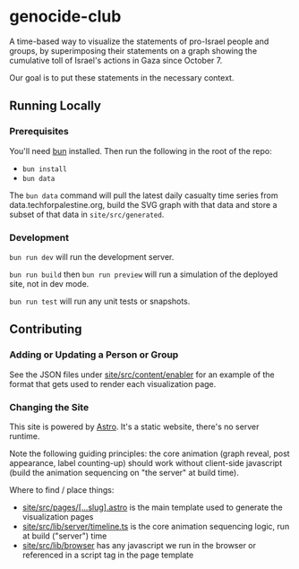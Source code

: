 # genocide-club

A time-based way to visualize the statements of pro-Israel people and groups, by superimposing their statements on a graph showing the cumulative toll of Israel's actions in Gaza since October 7.

Our goal is to put these statements in the necessary context.

## Running Locally

### Prerequisites

You'll need [bun](https://bun.sh) installed. Then run the following in the root of the repo:

- `bun install`
- `bun data`

The `bun data` command will pull the latest daily casualty time series from data.techforpalestine.org, build the SVG graph with that data and store a subset of that data in `site/src/generated`.

### Development

`bun run dev` will run the development server.

`bun run build` then `bun run preview` will run a simulation of the deployed site, not in dev mode.

`bun run test` will run any unit tests or snapshots.

## Contributing

### Adding or Updating a Person or Group

See the JSON files under [site/src/content/enabler](site/src/content/enabler) for an example of the format that gets used to render each visualization page.

### Changing the Site

This site is powered by [Astro](https://astro.build). It's a static website, there's no server runtime.

Note the following guiding principles: the core animation (graph reveal, post appearance, label counting-up) should work without client-side javascript (build the animation sequencing on "the server" at build time).

Where to find / place things:

- [site/src/pages/[...slug].astro](site/src/pages/[...slug].astro) is the main template used to generate the visualization pages
- [site/src/lib/server/timeline.ts](site/src/lib/timeline) is the core animation sequencing logic, run at build ("server") time
- [site/src/lib/browser](site/src/lib/browser) has any javascript we run in the browser or referenced in a script tag in the page template
